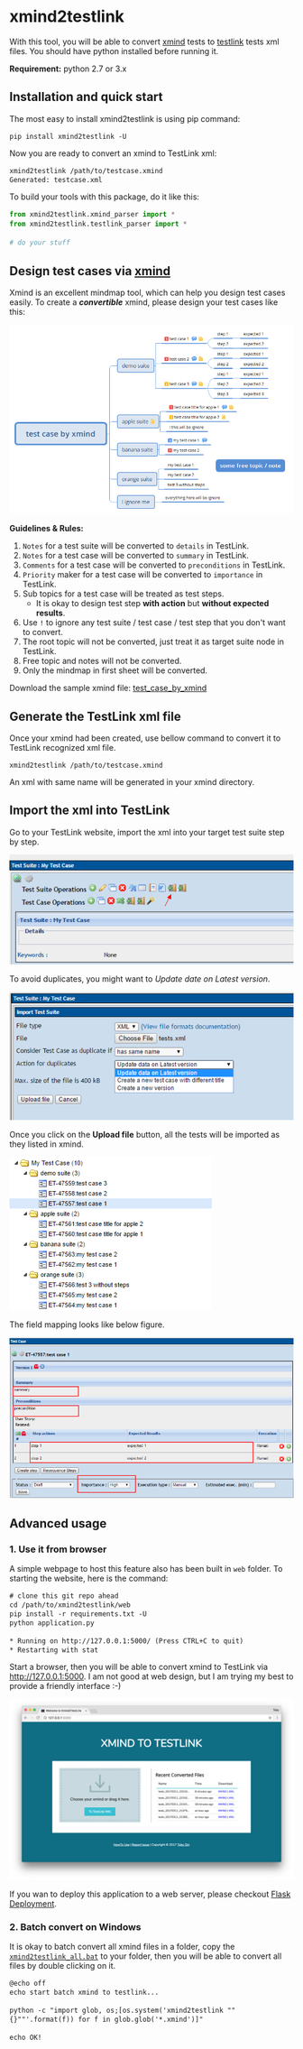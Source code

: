 # xmind2testlink

With this tool, you will be able to convert [xmind](https://www.xmind.net/) tests to [testlink](http://www.testlink.org/) tests xml files. You should have python installed before running it.

**Requirement:** python 2.7 or 3.x

## Installation and quick start

The most easy to install xmind2testlink is using pip command:

```
pip install xmind2testlink -U
```

Now you are ready to convert an xmind to TestLink xml:

```
xmind2testlink /path/to/testcase.xmind
Generated: testcase.xml
```

To build your tools with this package, do it like this:

```python
from xmind2testlink.xmind_parser import *
from xmind2testlink.testlink_parser import *

# do your stuff
```



## Design test cases via [xmind](https://www.xmind.net/)

Xmind is an excellent mindmap tool, which can help you design test cases easily.  To create a ***convertible*** xmind, please design your test cases like this:

![test_case_by_xmind](doc/test_case_by_xmind.png)

**Guidelines & Rules:**

1. `Notes` for a test suite will be converted to `details` in TestLink.
2. `Notes` for a test case will be converted to `summary` in TestLink.
3. `Comments` for a test case will be converted to `preconditions` in TestLink.
4. `Priority` maker for a test case will be converted to `importance` in TestLink.
5. Sub topics for a test case will be treated as test steps.
   - It is okay to design test step **with action** but **without expected results**.
6. Use `!` to ignore any test suite / test case / test step that you don't want to convert.
7. The root topic will not be converted, just treat it as target suite node in TestLink.
8. Free topic and notes will not be converted.
9. Only the mindmap in first sheet will be converted.

Download the sample xmind file: [test_case_by_xmind](doc/test_case_by_xmind.xmind)

## Generate the TestLink xml file

Once your xmind had been created, use bellow command to convert it to TestLink recognized xml file.

```shell
xmind2testlink /path/to/testcase.xmind
```

An xml with same name will be generated in your xmind directory.

## Import the xml into TestLink

Go to your TestLink website, import the xml into your target test suite step by step.

![testlink_import_1](doc/testlink_import_1.png)

To avoid duplicates, you might want to *Update date on Latest version*.

![testlink_import_2](doc/testlink_import_2.png)

Once you click on the **Upload file** button, all the tests will be imported as they listed in xmind.

![testlink_import_3](doc/testlink_import_3.png)

The field mapping looks like below figure.

![testlink_import_4](doc/testlink_import_4.png)

## Advanced usage

### 1. Use it from browser

A simple webpage to host this feature also has been built in  `web` folder. To starting the website, here is the command:

```shell
# clone this git repo ahead
cd /path/to/xmind2testlink/web
pip install -r requirements.txt -U
python application.py

* Running on http://127.0.0.1:5000/ (Press CTRL+C to quit)
* Restarting with stat
```

Start a browser, then you will be able to convert xmind to TestLink via http://127.0.0.1:5000. I am not good at web design, but I am trying my best to provide a friendly interface :-)

![xmind2testlink_web](doc/xmind2testlink_web.png)

If you wan to deploy this application to a web server, please checkout [Flask Deployment](http://flask.pocoo.org/docs/0.12/deploying/#deployment).

### 2. Batch convert on Windows

It is okay to batch convert all xmind files in a folder, copy the [`xmind2testlink_all.bat`](batch/xmind2testlink_all.bat) to your folder, then you will be able to convert all files by double clicking on it.

```shell
@echo off
echo start batch xmind to testlink...

python -c "import glob, os;[os.system('xmind2testlink ""{}""'.format(f)) for f in glob.glob('*.xmind')]"

echo OK!
```

